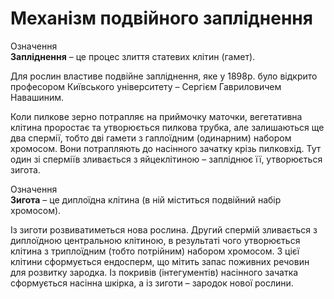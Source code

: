 # Механізм подвійного запліднення

<div class="eoz-wrap">
<span class="eoz">Означення</span>
<div class="eoz-text">
<b>Заплiднення</b> – це процес злиття статевих клiтин (гамет).
</div>
</div>

Для рослин властиве подвійне запліднення, яке у 1898р. було відкрито
професором Київського університету – Сергієм Гавриловичем Навашиним.

Коли пилкове зерно потрапляє на приймочку маточки, вегетативна клітина
проростає та утворюється пилкова трубка, але залишаються ще <span class="p1">два</span>
спермії, тобто дві гамети з гаплоїдним (одинарним) набором хромосом.
Вони потрапляють до насінного зачатку крізь пилковхід. Тут <span class="p1">один зі сперміїв</span> зливається з яйцеклітиною – запліднює її, утворюється зигота.

<div class="eoz-wrap">
<span class="eoz">Означення</span>
<div class="eoz-text">
<b>Зигота</b> – це диплоїдна клітина (в ній міститься подвійний набір хромосом).
</div>
</div>

Із зиготи розвиватиметься нова рослина. <span class="p1">Другий</span> спермій
зливається з диплоїдною центральною клітиною, в результаті чого
утворюється клітина з триплоїдним (тобто потрійним) набором хромосом. З
цієї клітини сформується <span class="p1">ендосперм</span>, що мітить запас поживних речовин
для розвитку зародка. Із покривів (інтегументів) насінного зачатка
сформується насінна шкірка, а із зиготи – зародок нової рослини.

